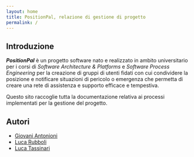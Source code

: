 ```yaml
---
layout: home
title: PositionPal, relazione di gestione di progetto
permalink: /
---
```


## Introduzione

**_PositionPal_** è un progetto software nato e realizzato in ambito universitario per i corsi di _Software Architecture & Platforms_ e _Software Process Engineering_ per la creazione di gruppi di utenti fidati con cui condividere la posizione e notificare situazioni di pericolo o emergenza che permetta di creare una rete di assistenza e supporto efficace e tempestiva.

Questo sito raccoglie tutta la documentazione relativa ai processi implementati per la gestione del progetto.

## Autori

- [Giovani Antonioni](https://github.com/giovaz94)
- [Luca Rubboli](https://github.com/Luca1313)
- [Luca Tassinari](https://github.com/tassiLuca)
